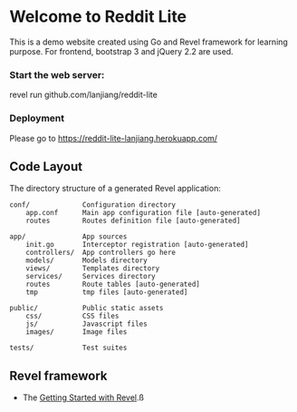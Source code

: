 # Welcome to Reddit Lite

This is a demo website created using Go and Revel framework for learning purpose.
For frontend, bootstrap 3 and jQuery 2.2 are used.

### Start the web server:

   revel run github.com/lanjiang/reddit-lite

### Deployment

Please go to https://reddit-lite-lanjiang.herokuapp.com/

## Code Layout

The directory structure of a generated Revel application:

    conf/             Configuration directory
        app.conf      Main app configuration file [auto-generated]
        routes        Routes definition file [auto-generated]

    app/              App sources
        init.go       Interceptor registration [auto-generated]
        controllers/  App controllers go here
        models/       Models directory
        views/        Templates directory
        services/     Services directory
        routes        Route tables [auto-generated]
        tmp           tmp files [auto-generated]

    public/           Public static assets
        css/          CSS files
        js/           Javascript files
        images/       Image files

    tests/            Test suites


## Revel framework

* The [Getting Started with Revel](http://revel.github.io/tutorial/gettingstarted.html).ß
